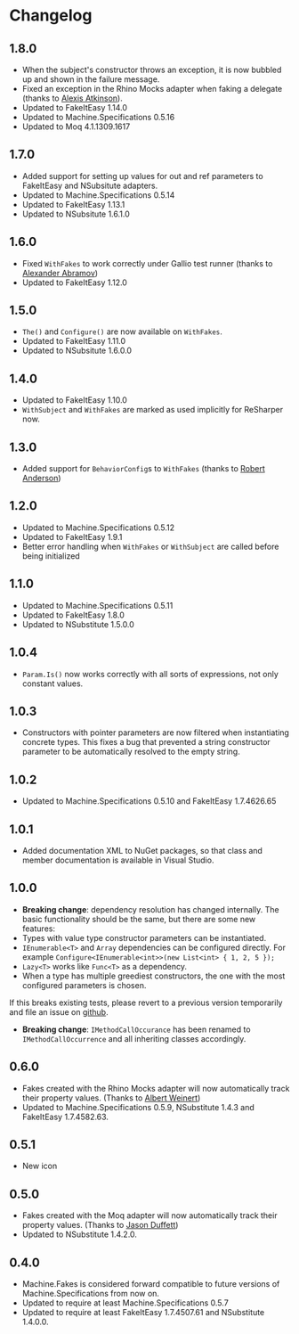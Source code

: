 # Changelog
## 1.8.0
* When the subject's constructor throws an exception, it is now bubbled up and shown in the failure message.
* Fixed an exception in the Rhino Mocks adapter when faking a delegate (thanks to [Alexis Atkinson](https://github.com/alexisatkinson)).
* Updated to FakeItEasy 1.14.0
* Updated to Machine.Specifications 0.5.16
* Updated to Moq 4.1.1309.1617

## 1.7.0
* Added support for setting up values for out and ref parameters to FakeItEasy and NSubsitute adapters.
* Updated to Machine.Specifications 0.5.14
* Updated to FakeItEasy 1.13.1
* Updated to NSubsitute 1.6.1.0

## 1.6.0
* Fixed `WithFakes` to work correctly under Gallio test runner (thanks to [Alexander Abramov](https://github.com/alexanderabramov))
* Updated to FakeItEasy 1.12.0

## 1.5.0
* `The()` and `Configure()` are now available on `WithFakes`.
* Updated to FakeItEasy 1.11.0
* Updated to NSubsitute 1.6.0.0

## 1.4.0
* Updated to FakeItEasy 1.10.0
* `WithSubject` and `WithFakes` are marked as used implicitly for ReSharper now.

## 1.3.0
* Added support for `BehaviorConfig`s to `WithFakes` (thanks to [Robert Anderson](https://github.com/shamp00))

## 1.2.0
* Updated to Machine.Specifications 0.5.12
* Updated to FakeItEasy 1.9.1
* Better error handling when `WithFakes` or `WithSubject` are called before being initialized

## 1.1.0
* Updated to Machine.Specifications 0.5.11
* Updated to FakeItEasy 1.8.0
* Updated to NSubstitute 1.5.0.0

## 1.0.4
* `Param.Is()` now works correctly with all sorts of expressions, not only constant values.

## 1.0.3
* Constructors with pointer parameters are now filtered when instantiating concrete types. This fixes a bug that prevented a string constructor parameter to be automatically resolved to the empty string.

## 1.0.2
* Updated to Machine.Specifications 0.5.10 and FakeItEasy 1.7.4626.65

## 1.0.1
* Added documentation XML to NuGet packages, so that class and member documentation is available in Visual Studio.

## 1.0.0
* **Breaking change**: dependency resolution has changed internally. The basic functionality should be the same, but there are some new features:
 * Types with value type constructor parameters can be instantiated.
 * `IEnumerable<T>` and `Array` dependencies can be configured directly. For example
    `Configure<IEnumerable<int>>(new List<int> { 1, 2, 5 });`
 * `Lazy<T>` works like `Func<T>` as a dependency.
 * When a type has multiple greediest constructors, the one with the most configured parameters is chosen.

 If this breaks existing tests, please revert to a previous version temporarily and file an issue on [github](https://github.com/machine/machine.fakes/issues).
* **Breaking change**: `IMethodCallOccurance` has been renamed to `IMethodCallOccurrence` and all inheriting classes accordingly.

## 0.6.0
* Fakes created with the Rhino Mocks adapter will now automatically track their property values. (Thanks to [Albert Weinert](https://github.com/DerAlbertCom))
* Updated to Machine.Specifications 0.5.9, NSubstitute 1.4.3 and FakeItEasy 1.7.4582.63.

## 0.5.1
* New icon

## 0.5.0
* Fakes created with the Moq adapter will now automatically track their property values. (Thanks to [Jason Duffett](https://github.com/laazyj))
* Updated to NSubstitute 1.4.2.0.

## 0.4.0
* Machine.Fakes is considered forward compatible to future versions of Machine.Specifications from now on.
* Updated to require at least Machine.Specifications 0.5.7
* Updated to require at least FakeItEasy 1.7.4507.61 and NSubstitute 1.4.0.0.